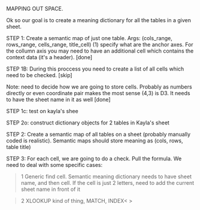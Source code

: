 MAPPING OUT SPACE.

Ok so our goal is to create a meaning dictionary for all the tables in a given sheet.

STEP 1: Create a semantic map of just one table. Args: (cols_range, rows_range, cells_range, title_cell) (1) specify what are the anchor axes. For the collumn axis you may need to have an additional cell which contains the context data (it's a header). [done]

STEP 1B: During this proccess you need to create a list of all cells which need to be checked. [skip]

Note: need to decide how we are going to store cells. Probably as numbers directly or even coordinate pair makes the most sense (4,3) is D3. It needs to have the sheet name in it as well [done]

STEP 1c: test on kayla's shee

STEP 2o: construct dictionary objects for 2 tables in Kayla's sheet

STEP 2: Create a semantic map of all tables on a sheet (probably manually coded is realistic). Semantic maps should store meaning as (cols, rows, table title)

STEP 3: For each cell, we are going to do a check. Pull the formula. We need to deal with some specific cases:

> 1 Generic find cell. Semantic meaning dictionary needs to have sheet name, and then cell. If the cell is just 2 letters, need to add the current sheet name in front of it

> 2 XLOOKUP kind of thing, MATCH, INDEX< >
